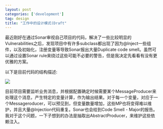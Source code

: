 ```yaml
---
layout: post
categories: ['development']
tag: design
title: "工作中的设计模式(Draft"
---
```


最近刚好在通过Sonar审视自己项目的代码，解决了一些比较明显的Vulnerabilities之后，发现项目中有许多subclass都出现了因为@Inject一些组件，以及初始化，注册变量等导致Sonar报出大量Duplicate code smell。虽然可以通过设置Sonar rule来绕过这些可能不必要的警告，但是我决定先看看有没有更优雅的方案。

以下是目前代码的结构描述:
<!--more-->

<img src="{{ site.baseurl }}/img/subclass_description.png" class="inline"/>

目前项目需要监听业务消息，并根据配置确定时候需要某个MessageProducer来处理这个消息，产生特定的变量计算，作为输出结果。对于每一个变量，对应于一个Messageroducer，可以预见到，但变量数量增加，这些MP也将变得难以维护，并且大量@Injection代码重复。Sonar也会给到Code Smell - Major的报告。
我对于这个问题，一下子想到的办法是抽取出AbstractProducer，来维护这些依赖注入。

